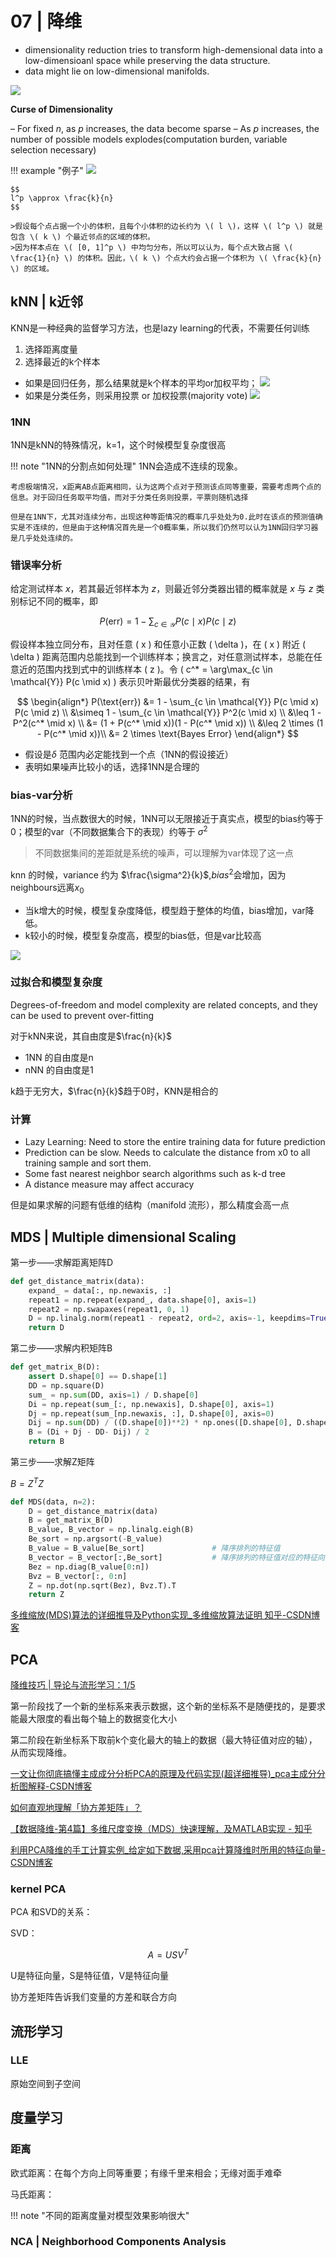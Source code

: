 # 07 | 降维
- dimensionality reduction tries to transform high-demensional data into a low-dimensioanl space while preserving the data structure.
- data might lie on low-dimensional manifolds.



![](https://philfan-pic.oss-cn-beijing.aliyuncs.com/img/20241022172142.png)

**Curse of Dimensionality**

– For fixed $n$, as $p$ increases, the data become sparse
– As $p$ increases, the number of possible models explodes(computation burden, variable selection necessary)

!!! example "例子"
	![](https://philfan-pic.oss-cn-beijing.aliyuncs.com/img/20250219163245757.png)

	$$
	l^p \approx \frac{k}{n}
	$$

	>假设每个点占据一个小的体积，且每个小体积的边长约为 \( l \)，这样 \( l^p \) 就是包含 \( k \) 个最近邻点的区域的体积。
	>因为样本点在 \( [0, 1]^p \) 中均匀分布，所以可以认为，每个点大致占据 \( \frac{1}{n} \) 的体积。因此，\( k \) 个点大约会占据一个体积为 \( \frac{k}{n} \) 的区域。



## kNN | k近邻

KNN是一种经典的监督学习方法，也是lazy learning的代表，不需要任何训练


1. 选择距离度量
2. 选择最近的k个样本
- 如果是回归任务，那么结果就是k个样本的平均or加权平均；
![](https://philfan-pic.oss-cn-beijing.aliyuncs.com/img/20250219155409841.png)
- 如果是分类任务，则采用投票 or 加权投票(majority vote)
![](https://philfan-pic.oss-cn-beijing.aliyuncs.com/img/20250219160042587.png)



### 1NN

1NN是kNN的特殊情况，k=1，这个时候模型复杂度很高

!!! note "1NN的分割点如何处理"
    1NN会造成不连续的现象。

	考虑极端情况，x距离AB点距离相同，认为这两个点对于预测该点同等重要，需要考虑两个点的信息。对于回归任务取平均值，而对于分类任务则投票，平票则随机选择

	但是在1NN下，尤其对连续分布，出现这种等距情况的概率几乎处处为0.此时在该点的预测值确实是不连续的，但是由于这种情况首先是一个0概率集，所以我们仍然可以认为1NN回归学习器是几乎处处连续的。


### 错误率分析

给定测试样本 $x$，若其最近邻样本为 $z$，则最近邻分类器出错的概率就是 $x$ 与 $z$ 类别标记不同的概率，即

$$
P(\text{err}) = 1 - \sum_{c \in \mathcal{Y}} P(c \mid x) P(c \mid z)
$$

假设样本独立同分布，且对任意 \( x \) 和任意小正数 \( \delta \)，在 \( x \) 附近 \( \delta \) 距离范围内总能找到一个训练样本；换言之，对任意测试样本，总能在任意近的范围内找到式中的训练样本 \( z \)。令 \( c^* = \arg\max_{c \in \mathcal{Y}} P(c \mid x) \) 表示贝叶斯最优分类器的结果，有

$$
\begin{align*}
P(\text{err}) &= 1 - \sum_{c \in \mathcal{Y}} P(c \mid x) P(c \mid z) \\
&\simeq 1 - \sum_{c \in \mathcal{Y}} P^2(c \mid x) \\
&\leq 1 - P^2(c^* \mid x) \\
&= (1 + P(c^* \mid x))(1 - P(c^* \mid x)) \\
&\leq 2 \times (1 - P(c^* \mid x))\\
&= 2 \times \text{Bayes Error} 
\end{align*}
$$

- 假设是$\delta$ 范围内必定能找到一个点（1NN的假设接近）
- 表明如果噪声比较小的话，选择1NN是合理的

### bias-var分析

1NN的时候，当点数很大的时候，1NN可以无限接近于真实点，模型的bias约等于0；模型的var（不同数据集合下的表现）约等于 $\sigma^2$
> 不同数据集间的差距就是系统的噪声，可以理解为var体现了这一点

knn 的时候，variance 约为 $\frac{\sigma^2}{k}$,${bias}^2$会增加，因为neighbours远离$x_0$

- 当k增大的时候，模型复杂度降低，模型趋于整体的均值，bias增加，var降低。
- k较小的时候，模型复杂度高，模型的bias低，但是var比较高




![](https://philfan-pic.oss-cn-beijing.aliyuncs.com/img/20250219155643184.png)


### 过拟合和模型复杂度

Degrees-of-freedom and model complexity are related concepts,
and they can be used to prevent over-fitting

对于kNN来说，其自由度是$\frac{n}{k}$
- 1NN 的自由度是n
- nNN 的自由度是1

k趋于无穷大，$\frac{n}{k}$趋于0时，KNN是相合的

### 计算
- Lazy Learning: Need to store the entire training data for future prediction
- Prediction can be slow. Needs to calculate the distance from x0
to all training sample and sort them.
- Some fast nearest neighbor search algorithms such as k-d tree
- A distance measure may affect accuracy

但是如果求解的问题有低维的结构（manifold 流形），那么精度会高一点

<!-- !!! note "与线性回归的对比"
	**线性回归** 做出了结构性假设：$f$ 是线性的。
	- **low var**：参数数量是 $p$（固定的）；我们知道当样本量 $n$ 增长时，$\hat{\beta}$ 的方差是 $\propto 1/n$。
	- **high bias**：线性假设非常严格。

	**kNN** 对 $f$ 没有假设，除了一些平滑性。
	- **low bias**：灵活且自适应。可以证明，如果 $k \to \infty$ 且 $n/k \to 0$，kNN 是一致的。
	- **high var**：kNN 的参数数量大约是 $n/k$。 -->




## MDS | Multiple dimensional Scaling


第一步——求解距离矩阵D

```python
def get_distance_matrix(data):
	expand_ = data[:, np.newaxis, :]
	repeat1 = np.repeat(expand_, data.shape[0], axis=1)
	repeat2 = np.swapaxes(repeat1, 0, 1)
	D = np.linalg.norm(repeat1 - repeat2, ord=2, axis=-1, keepdims=True).squeeze(-1)
	return D
```

第二步——求解内积矩阵B

```python
def get_matrix_B(D):
	assert D.shape[0] == D.shape[1]
	DD = np.square(D)
	sum_ = np.sum(DD, axis=1) / D.shape[0]
	Di = np.repeat(sum_[:, np.newaxis], D.shape[0], axis=1)
	Dj = np.repeat(sum_[np.newaxis, :], D.shape[0], axis=0)
	Dij = np.sum(DD) / ((D.shape[0])**2) * np.ones([D.shape[0], D.shape[0]])
	B = (Di + Dj - DD- Dij) / 2
	return B
```

第三步——求解Z矩阵

$B = Z^T Z$

```python
def MDS(data, n=2):
	D = get_distance_matrix(data)
	B = get_matrix_B(D)
	B_value, B_vector = np.linalg.eigh(B)
	Be_sort = np.argsort(-B_value)
	B_value = B_value[Be_sort]               # 降序排列的特征值
	B_vector = B_vector[:,Be_sort]           # 降序排列的特征值对应的特征向量
	Bez = np.diag(B_value[0:n])
	Bvz = B_vector[:, 0:n]
	Z = np.dot(np.sqrt(Bez), Bvz.T).T
	return Z
```
[多维缩放(MDS)算法的详细推导及Python实现\_多维缩放算法证明 知乎-CSDN博客](https://blog.csdn.net/weixin_38053887/article/details/104700192)
## PCA
[降维技巧 | 导论与流形学习：1/5 ](https://www.bilibili.com/video/BV1aF4m1u789)

第一阶段找了一个新的坐标系来表示数据，这个新的坐标系不是随便找的，是要求能最大限度的看出每个轴上的数据变化大小

第二阶段在新坐标系下取前k个变化最大的轴上的数据（最大特征值对应的轴），从而实现降维。

[一文让你彻底搞懂主成成分分析PCA的原理及代码实现(超详细推导)\_pca主成分分析图解释-CSDN博客](https://blog.csdn.net/MoreAction_/article/details/107463336)

[如何直观地理解「协方差矩阵」？](https://www.zhihu.com/tardis/zm/art/37609917?source_id=1005)

[【数据降维-第4篇】多维尺度变换（MDS）快速理解，及MATLAB实现 - 知乎](https://zhuanlan.zhihu.com/p/618906910)

[利用PCA降维的手工计算实例\_给定如下数据,采用pca计算降维时所用的特征向量-CSDN博客](https://blog.csdn.net/dugudaibo/article/details/78931825)
### kernel PCA
PCA 和SVD的关系：


SVD：

$$
A = US V^T
$$


U是特征向量，S是特征值，V是特征向量



协方差矩阵告诉我们变量的方差和联合方向


## 流形学习
### LLE
原始空间到子空间


## 度量学习

### 距离

欧式距离：在每个方向上同等重要；有缘千里来相会；无缘对面手难牵

马氏距离：


!!! note "不同的距离度量对模型效果影响很大"




### NCA | Neighborhood Components Analysis